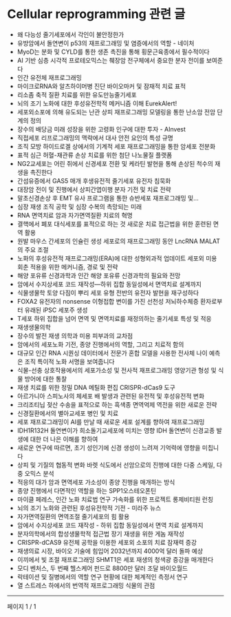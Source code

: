 # Cellular reprogramming 관련 글

- 왜 다능성 줄기세포에서 각인이 불안정한가
- 유방암에서 돌연변이 p53의 재프로그래밍 및 염증에서의 역할 - 네이처
- MyoD는 분화 및 CYLD를 통한 생존 촉진을 통해 횡문근육종에서 필수적이다
- AI 기반 심층 시각적 프로테오믹스는 췌장암 전구체에서 중요한 분자 전이를 보여준다
- 인간 유전체 재프로그래밍
- 마이크로RNA와 알츠하이머병 진단 바이오마커 및 잠재적 치료 표적
- 리소좀 축적 질환 치료를 위한 유도만능줄기세포
- 뇌의 조기 노화에 대한 후성유전학적 메커니즘 이해  EurekAlert!
- 세포외소포에 의해 유도되는 난관 상피 재프로그래밍 모델링을 통한 난소암 전암 단계의 정의
- 장수의 배당금 미래 성장을 위한 고령화 인구에 대한 투자 - AInvest
- 직접세포 리프로그래밍의 맥락에서 대사 안전 요인의 특성 규명
- 조직 모방 하이드로겔 상에서의 기계적 세포 재프로그래밍을 통한 암세포 전분화
- 표적 심근 허혈-재관류 손상 치료를 위한 첨단 나노물질 플랫폼
- NG2교세포는 어린 쥐에서 신경세포 전환 및 케라틴 발현을 통해 손상된 척수의 재생을 촉진한다
- 간섬유증에서 GAS5 매개 후생유전적 줄기세포 유전자 침묵화
- 대장암 전이 및 진행에서 상피간엽이행 분자 기전 및 치료 전략
- 말초신경손상 후 EMT 유사 프로그램을 통한 슈반세포 재프로그래밍 및...
- 심장 재생 조직 공학 및 심장 수복의 촉망되는 미래
- RNA 면역치료 암과 자가면역질환 치료의 혁명
- 결핵에서 폐포 대식세포를 표적으로 하는 것 새로운 치료 접근법을 위한 훈련된 면역 활용
- 원발 마우스 간세포의 인슐린 생성 세포로의 재프로그래밍 동안 LncRNA MALAT의 주요 조절
- 노화의 후성유전적 재프로그래밍(ERA)에 대한 성형외과적 업데이트 세포외 미용 회춘 적용을 위한 메커니즘, 경로 및 전략
- 해양 포유류 신경과학과 인간 해양 포유류 신경과학의 필요와 전망
- 암에서 수지상세포 코드 재작성—하위 집합 동일성에서 면역치료 설계까지
- 식물생물학 토양 다짐이 뿌리 세포 유형 전반의 유전자 발현을 재구성하다
- FOXA2 유전자의 nonsense 이형접합 변이를 가진 선천성 저뇌하수체증 환자로부터 유래된 iPSC 세포주 생성
- T세포 하위 집합을 넘어 면역 및 면역치료를 재정의하는 줄기세포 특성 및 적응
- 재생생물의학
- 장수의 발전 재생 의학과 미용 피부과의 교차점
- 암에서의 세포노화 기전, 종양 진행에서의 역할, 그리고 치료적 함의
- 대규모 인간 RNA 시퀀싱 데이터에서 전문가 혼합 모델을 사용한 전사체 나이 예측은 조직 특이적 노화 서명을 보여줍니다
- 식물-선충 상호작용에서의 세포가소성 및 전사적 재프로그래밍 영양기관 형성 및 식물 방어에 대한 통찰
- 재생 치료를 위한 정밀 DNA 메틸화 편집 CRISPR-dCas9 도구
- 아르가니아 스피노사의 체세포 배 발생과 관련된 유전적 및 후성유전적 변화
- 크리조티닙 젖산 수송을 표적으로 하는 흑색종 면역억제 역전을 위한 새로운 전략
- 신경질환에서의 별아교세포 병인 및 치료
- 세포 재프로그래밍이 AI를 만날 때 새로운 세포 설계를 향하여 재프로그래밍
- IDH1R132H 돌연변이가 희소돌기교세포에 미치는 영향 IDH 돌연변이 신경교종 발생에 대한 더 나은 이해를 향하여
- 새로운 연구에 따르면, 초기 성인기에 신경 생성이 느려져 기억력에 영향을 미칩니다
- 상피 및 기질의 협동적 변화 바렛 식도에서 선암으로의 진행에 대한 다중 스케일, 다중 오믹스 분석
- 적응의 대가 암과 면역세포 가소성이 종양 진행을 매개하는 방식
- 종양 진행에서 다면적인 역할을 하는 SPP1오스테오폰틴
- 마이클 페레스, 인간 노화 치료법 연구 가속화를 위한 프로젝트 롱제비티원 런칭
- 뇌의 조기 노화와 관련된 후성유전학적 기전 - 미라주 뉴스
- 자가면역질환의 면역조절 줄기세포의 힘 활용
- 암에서 수지상세포 코드 재작성 - 하위 집합 동일성에서 면역 치료 설계까지
- 분자의학에서의 합성생물학적 접근법 장기 재생을 위한 게놈 재작성
- CRISPR-dCAS9 유전체 공학을 이용한 세포외 소포의 치료 잠재력 증강
- 재생의료 시장, 바이오 기술에 힘입어 2032년까지 4000억 달러 돌파 예상
- 이끼에서 빛 조절 재프로그래밍 SHMT1은 세포 재생의 청색광 증강을 매개한다
- 모디 벤처스, 두 번째 헬스케어 펀드로 8800만 달러 조달  바이오월드
- 락테이션 및 질병에서의 역할 연구 현황에 대한 체계적인 측정서 연구
- 열 스트레스 하에서의 번역적 재프로그래밍 식물의 관점

---
페이지 1 / 1